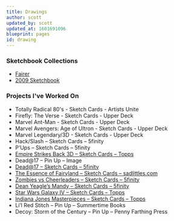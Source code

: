 ```yaml
---
title: Drawings
author: scott
updated_by: scott
updated_at: 1601691096
blueprint: pages
id: drawing
---
```

### Sketchbook Collections
- [Fairer](https://gumroad.com/l/oPdV)
- [2009 Sketchbook](https://gumroad.com/l/eqlX)

### Projects I've Worked On

- Totally Radical 80's - Sketch Cards - Artists Unite
- Firefly: The Verse - Sketch Cards - Upper Deck
- Marvel Ant-Man - Sketch Cards - Upper Deck
- Marvel Avengers: Age of Ultron - Sketch Cards - Upper Deck
- Marvel Legendary/3D - Sketch Cards - Upper Deck
- Hack/Slash – Sketch Cards – 5finity
- P’Ups – Sketch Cards – 5finity
- [Empire Strikes Back 3D – Sketch Cards – Topps](/drawings/empire-strikes-back-3d)
- Dead@17 – Pin Up – Image
- [Dead@17 – Sketch Cards – 5finity](/drawings/dead-at-17)
- [The Essence of Fairyland – Sketch Cards – sadlittles.com](/drawings/the-essence-of-fairyland)
- [Zombies vs Cheerleaders – Sketch Cards – 5finity](/drawings/zombies-vs-cheerleaders)
- [Dean Yeagle’s Mandy – Sketch Cards – 5finity](/drawings/dean-yeagles-mandy)
- [Star Wars Galaxy IV – Sketch Cards – Topps](/drawings/star-wars-galaxy-iv)
- [Indiana Jones Masterpieces – Sketch Cards – Topps](/drawings/indiana-jones-masterpieces)
- Li’l Red Stitch – Pin Up – Summertime Books
- Decoy: Storm of the Century – Pin Up – Penny Farthing Press
